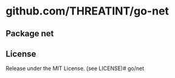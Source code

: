 # github.com/THREATINT/go-net

## Package net





## License

Release under the MIT License. (see LICENSE)# go/net
